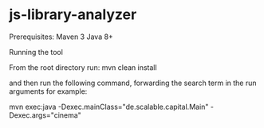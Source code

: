# js-library-analyzer

Prerequisites:
Maven 3
Java 8+

Running the tool

From the root directory run:
mvn clean install

and then run the following command, forwarding the search term in the run arguments
for example:

mvn exec:java -Dexec.mainClass="de.scalable.capital.Main" -Dexec.args="cinema"
